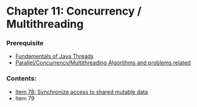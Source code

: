 # Chapter 11: Concurrency / Multithreading

### Prerequisite

- [Fundamentals of Java Threads](../../javacore/threads/README.md)
- [Parallel/Concurrency/Multithreading Algorithms and problems related](../../datastructures_algorithms/concurrentprogramming)

### Contents:

- [Item 78: Synchronize access to shared mutable data](item78/README.md)
- Item 79